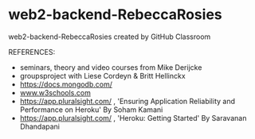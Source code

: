 # web2-backend-RebeccaRosies
web2-backend-RebeccaRosies created by GitHub Classroom

REFERENCES:
- seminars, theory and video courses from Mike Derijcke
- groupsproject with Liese Cordeyn & Britt Hellinckx 
- https://docs.mongodb.com/
- www.w3schools.com
- https://app.pluralsight.com/ , 'Ensuring Application Reliability and Performance on Heroku' By Soham Kamani
- https://app.pluralsight.com/ , 'Heroku: Getting Started' By Saravanan Dhandapani

